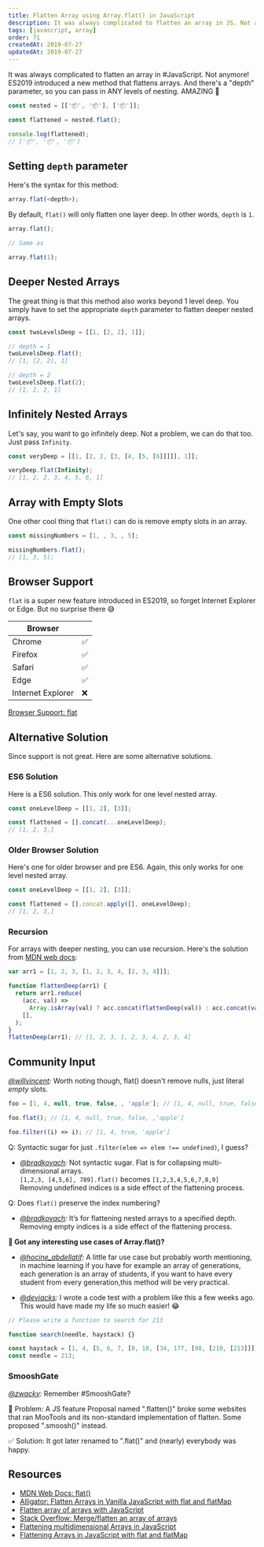 ```yaml
---
title: Flatten Array using Array.flat() in JavaScript
description: It was always complicated to flatten an array in JS. Not anymore! ES2019 introduced a new method that flattens arrays with Array.flat().
tags: [javascript, array]
order: 71
createdAt: 2019-07-27
updatedAt: 2019-07-27
---
```


It was always complicated to flatten an array in #JavaScript. Not anymore! ES2019 introduced a new method that flattens arrays. And there's a "depth" parameter, so you can pass in ANY levels of nesting. AMAZING 🤩

```javascript
const nested = [['📦', '📦'], ['📦']];

const flattened = nested.flat();

console.log(flattened);
// ['📦', '📦', '📦']
```

<markdown-toc></markdown-toc>

## Setting `depth` parameter

Here's the syntax for this method:

```javascript
array.flat(<depth>);
```

By default, `flat()` will only flatten one layer deep. In other words, `depth` is `1`.

```javascript
array.flat();

// Same as

array.flat(1);
```

## Deeper Nested Arrays

The great thing is that this method also works beyond 1 level deep. You simply have to set the appropriate `depth` parameter to flatten deeper nested arrays.

```javascript
const twoLevelsDeep = [[1, [2, 2], 1]];

// depth = 1
twoLevelsDeep.flat();
// [1, [2, 2], 1]

// depth = 2
twoLevelsDeep.flat(2);
// [1, 2, 2, 1]
```

## Infinitely Nested Arrays

Let's say, you want to go infinitely deep. Not a problem, we can do that too. Just pass `Infinity`.

```javascript
const veryDeep = [[1, [2, 2, [3, [4, [5, [6]]]]], 1]];

veryDeep.flat(Infinity);
// [1, 2, 2, 3, 4, 5, 6, 1]
```

## Array with Empty Slots

One other cool thing that `flat()` can do is remove empty slots in an array.

```javascript
const missingNumbers = [1, , 3, , 5];

missingNumbers.flat();
// [1, 3, 5];
```

## Browser Support

`flat` is a super new feature introduced in ES2019, so forget Internet Explorer or Edge. But no surprise there 😅

| Browser           |     |
| ----------------- | --- |
| Chrome            | ✅  |
| Firefox           | ✅  |
| Safari            | ✅  |
| Edge              | ✅  |
| Internet Explorer | ❌  |

[Browser Support: flat](https://developer.mozilla.org/en-US/docs/Web/JavaScript/Reference/Global_Objects/Array/flat#Browser_compatibility)

## Alternative Solution

Since support is not great. Here are some alternative solutions.

### ES6 Solution

Here is a ES6 solution. This only work for one level nested array.

```javascript
const oneLevelDeep = [[1, 2], [3]];

const flattened = [].concat(...oneLevelDeep);
// [1, 2, 3,]
```

### Older Browser Solution

Here's one for older browser and pre ES6. Again, this only works for one level nested array.

```javascript
const oneLevelDeep = [[1, 2], [3]];

const flattened = [].concat.apply([], oneLevelDeep);
// [1, 2, 3,]
```

### Recursion

For arrays with deeper nesting, you can use recursion. Here's the solution from [MDN web docs](https://developer.mozilla.org/en-US/docs/Web/JavaScript/Reference/Global_Objects/Array/flat#Alternative):

```javascript
var arr1 = [1, 2, 3, [1, 2, 3, 4, [2, 3, 4]]];

function flattenDeep(arr1) {
  return arr1.reduce(
    (acc, val) =>
      Array.isArray(val) ? acc.concat(flattenDeep(val)) : acc.concat(val),
    [],
  );
}
flattenDeep(arr1); // [1, 2, 3, 1, 2, 3, 4, 2, 3, 4]
```

## Community Input

_[@willvincent](https://twitter.com/willvincent/status/1288892504188821504?s=21):_ Worth noting though, flat() doesn't remove nulls, just literal _empty_ slots.

```javascript
foo = [1, 4, null, true, false, , 'apple']; // [1, 4, null, true, false, <1 empty item> ,'apple']

foo.flat(); // [1, 4, null, true, false, ,'apple']

foo.filter((i) => i); // [1, 4, true, 'apple']
```

Q: Syntactic sugar for just `.filter(elem => elem !== undefined)`, I guess?

- _[@bradkovach](https://twitter.com/bradkovach/status/1289070574635905025?s=21):_ Not syntactic sugar. Flat is for collapsing multi-dimensional arrays. <br> `[1,2,3, [4,5,6], 789].flat()` becomes `[1,2,3,4,5,6,7,8,9]` <br> Removing undefined indices is a side effect of the flattening process.

Q: Does `flat()` preserve the index numbering?

- _[@bradkovach](https://twitter.com/bradkovach/status/1289070989595222017?s=21):_ It’s for flattening nested arrays to a specified depth. Removing empty indices is a side effect of the flattening process.

**💬 Got any interesting use cases of Array.flat()?**

- _[@hocine_abdellatif](https://www.instagram.com/hocine_abdellatif/):_ A little far use case but probably worth mentioning, in machine learning if you have for example an array of generations, each generation is an array of students, if you want to have every student from every generation,this method will be very practical.

- _[@devjacks](https://twitter.com/devjacks/status/1155273208595021825?s=20):_ I wrote a code test with a problem like this a few weeks ago. This would have made my life so much easier! 😂

```javascript
// Please write a function to search for 213

function search(needle, haystack) {}

const haystack = [1, 4, [5, 6, 7, [8, 18, [34, 177, [98, [210, [213]]]]]]];
const needle = 213;
```

### SmooshGate

_[@zwacky](https://twitter.com/zwacky/status/1340236430665265152?s=21):_ Remember #SmooshGate?

🚫 Problem:
A JS feature Proposal named ".flatten()" broke some websites that ran MooTools and its non-standard implementation of flatten. Some proposed ".smoosh()" instead.

✅ Solution:
It got later renamed to ".flat()" and (nearly) everybody was happy.

## Resources

- [MDN Web Docs: flat()](https://developer.mozilla.org/en-US/docs/Web/JavaScript/Reference/Global_Objects/Array/flat)
- [Alligator: Flatten Arrays in Vanilla JavaScript with flat and flatMap](https://alligator.io/js/flat-flatmap/)
- [Flatten array of arrays with JavaScript](http://joelabrahamsson.com/flatten-array-of-arrays-with-javascript/)
- [Stack Overflow: Merge/flatten an array of arrays](https://stackoverflow.com/questions/10865025/merge-flatten-an-array-of-arrays)
- [Flattening multidimensional Arrays in JavaScript](https://www.jstips.co/en/javascript/flattening-multidimensional-arrays-in-javascript/)
- [Flattening Arrays in JavaScript with flat and flatMap](https://davidtang.io/2019/03/09/flattening-arrays-in-javascript-with-flat-and-flatMap.html)
